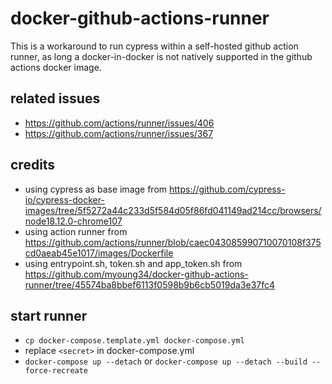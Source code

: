 # docker-github-actions-runner

This is a workaround to run cypress within a self-hosted github action runner, as long a docker-in-docker is not natively supported in the github actions docker image.

## related issues

- https://github.com/actions/runner/issues/406
- https://github.com/actions/runner/issues/367

## credits

- using cypress as base image from https://github.com/cypress-io/cypress-docker-images/tree/5f5272a44c233d5f584d05f86fd041149ad214cc/browsers/node18.12.0-chrome107
- using action runner from https://github.com/actions/runner/blob/caec043085990710070108f375cd0aeab45e1017/images/Dockerfile
- using entrypoint.sh, token.sh and app_token.sh from https://github.com/myoung34/docker-github-actions-runner/tree/45574ba8bbef6113f0598b9b6cb5019da3e37fc4


## start runner

- `cp docker-compose.template.yml docker-compose.yml`
- replace `<secret>` in docker-compose.yml
- `docker-compose up --detach` or `docker-compose up --detach --build --force-recreate`

